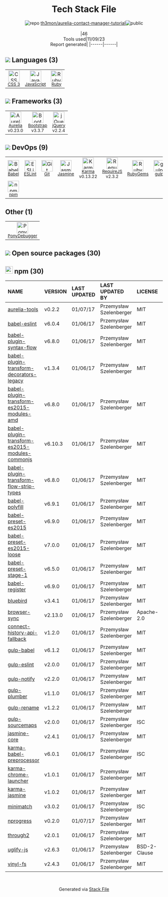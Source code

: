 <!--
--- Readme.md Snippet without images Start ---
## Tech Stack
th3mon/aurelia-contact-manager-tutorial is built on the following main stack:
- [PonyDebugger](https://github.com/square/PonyDebugger) – Mobile Runtime Inspector
- [Jasmine](http://jasmine.github.io/) – Javascript Testing Framework
- [gulp](http://gulpjs.com/) – JS Build Tools / JS Task Runners
- [RequireJS](http://requirejs.org/) – Front End Package Manager
- [Ruby](https://www.ruby-lang.org) – Languages
- [jQuery](http://jquery.com/) – Javascript UI Libraries
- [Bootstrap](http://getbootstrap.com/) – Front-End Frameworks
- [JavaScript](https://developer.mozilla.org/en-US/docs/Web/JavaScript) – Languages
- [Karma](http://karma-runner.github.io/) – Browser Testing
- [Babel](http://babeljs.io/) – JavaScript Compilers
- [Aurelia](http://aurelia.io/) – Javascript MVC Frameworks
- [ESLint](http://eslint.org/) – Code Review

Full tech stack [here](/techstack.md)
--- Readme.md Snippet without images End ---

--- Readme.md Snippet with images Start ---
## Tech Stack
th3mon/aurelia-contact-manager-tutorial is built on the following main stack:
- <img width='25' height='25' src='https://img.stackshare.io/service/729/Logo.png' alt='PonyDebugger'/> [PonyDebugger](https://github.com/square/PonyDebugger) – Mobile Runtime Inspector
- <img width='25' height='25' src='https://img.stackshare.io/service/831/7c0b595409af531b9cdeb07f8c513e8b.png' alt='Jasmine'/> [Jasmine](http://jasmine.github.io/) – Javascript Testing Framework
- <img width='25' height='25' src='https://img.stackshare.io/service/844/iruTC031.png' alt='gulp'/> [gulp](http://gulpjs.com/) – JS Build Tools / JS Task Runners
- <img width='25' height='25' src='https://img.stackshare.io/service/852/1781835.png' alt='RequireJS'/> [RequireJS](http://requirejs.org/) – Front End Package Manager
- <img width='25' height='25' src='https://img.stackshare.io/service/989/ruby.png' alt='Ruby'/> [Ruby](https://www.ruby-lang.org) – Languages
- <img width='25' height='25' src='https://img.stackshare.io/service/1021/lxEKmMnB_400x400.jpg' alt='jQuery'/> [jQuery](http://jquery.com/) – Javascript UI Libraries
- <img width='25' height='25' src='https://img.stackshare.io/service/1101/C9QJ7V3X.png' alt='Bootstrap'/> [Bootstrap](http://getbootstrap.com/) – Front-End Frameworks
- <img width='25' height='25' src='https://img.stackshare.io/service/1209/javascript.jpeg' alt='JavaScript'/> [JavaScript](https://developer.mozilla.org/en-US/docs/Web/JavaScript) – Languages
- <img width='25' height='25' src='https://img.stackshare.io/service/1420/TidYGd6a.png' alt='Karma'/> [Karma](http://karma-runner.github.io/) – Browser Testing
- <img width='25' height='25' src='https://img.stackshare.io/service/2739/-1wfGjNw.png' alt='Babel'/> [Babel](http://babeljs.io/) – JavaScript Compilers
- <img width='25' height='25' src='https://img.stackshare.io/service/2975/9808864.png' alt='Aurelia'/> [Aurelia](http://aurelia.io/) – Javascript MVC Frameworks
- <img width='25' height='25' src='https://img.stackshare.io/service/3337/Q4L7Jncy.jpg' alt='ESLint'/> [ESLint](http://eslint.org/) – Code Review

Full tech stack [here](/techstack.md)
--- Readme.md Snippet with images End ---
-->
<div align="center">

# Tech Stack File
![](https://img.stackshare.io/repo.svg "repo") [th3mon/aurelia-contact-manager-tutorial](https://github.com/th3mon/aurelia-contact-manager-tutorial)![](https://img.stackshare.io/public_badge.svg "public")
<br/><br/>
|46<br/>Tools used|11/09/23 <br/>Report generated|
|------|------|
</div>

## <img src='https://img.stackshare.io/languages.svg'/> Languages (3)
<table><tr>
  <td align='center'>
  <img width='36' height='36' src='https://img.stackshare.io/service/6727/css.png' alt='CSS 3'>
  <br>
  <sub><a href="https://developer.mozilla.org/en-US/docs/Web/CSS/CSS3">CSS 3</a></sub>
  <br>
  <sub></sub>
</td>

<td align='center'>
  <img width='36' height='36' src='https://img.stackshare.io/service/1209/javascript.jpeg' alt='JavaScript'>
  <br>
  <sub><a href="https://developer.mozilla.org/en-US/docs/Web/JavaScript">JavaScript</a></sub>
  <br>
  <sub></sub>
</td>

<td align='center'>
  <img width='36' height='36' src='https://img.stackshare.io/service/989/ruby.png' alt='Ruby'>
  <br>
  <sub><a href="https://www.ruby-lang.org">Ruby</a></sub>
  <br>
  <sub></sub>
</td>

</tr>
</table>

## <img src='https://img.stackshare.io/frameworks.svg'/> Frameworks (3)
<table><tr>
  <td align='center'>
  <img width='36' height='36' src='https://img.stackshare.io/service/2975/9808864.png' alt='Aurelia'>
  <br>
  <sub><a href="http://aurelia.io/">Aurelia</a></sub>
  <br>
  <sub>v0.23.0</sub>
</td>

<td align='center'>
  <img width='36' height='36' src='https://img.stackshare.io/service/1101/C9QJ7V3X.png' alt='Bootstrap'>
  <br>
  <sub><a href="http://getbootstrap.com/">Bootstrap</a></sub>
  <br>
  <sub>v3.3.7</sub>
</td>

<td align='center'>
  <img width='36' height='36' src='https://img.stackshare.io/service/1021/lxEKmMnB_400x400.jpg' alt='jQuery'>
  <br>
  <sub><a href="http://jquery.com/">jQuery</a></sub>
  <br>
  <sub>v2.2.4</sub>
</td>

</tr>
</table>

## <img src='https://img.stackshare.io/devops.svg'/> DevOps (9)
<table><tr>
  <td align='center'>
  <img width='36' height='36' src='https://img.stackshare.io/service/2739/-1wfGjNw.png' alt='Babel'>
  <br>
  <sub><a href="http://babeljs.io/">Babel</a></sub>
  <br>
  <sub></sub>
</td>

<td align='center'>
  <img width='36' height='36' src='https://img.stackshare.io/service/3337/Q4L7Jncy.jpg' alt='ESLint'>
  <br>
  <sub><a href="http://eslint.org/">ESLint</a></sub>
  <br>
  <sub></sub>
</td>

<td align='center'>
  <img width='36' height='36' src='https://img.stackshare.io/service/1046/git.png' alt='Git'>
  <br>
  <sub><a href="http://git-scm.com/">Git</a></sub>
  <br>
  <sub></sub>
</td>

<td align='center'>
  <img width='36' height='36' src='https://img.stackshare.io/service/831/7c0b595409af531b9cdeb07f8c513e8b.png' alt='Jasmine'>
  <br>
  <sub><a href="http://jasmine.github.io/">Jasmine</a></sub>
  <br>
  <sub></sub>
</td>

<td align='center'>
  <img width='36' height='36' src='https://img.stackshare.io/service/1420/TidYGd6a.png' alt='Karma'>
  <br>
  <sub><a href="http://karma-runner.github.io/">Karma</a></sub>
  <br>
  <sub>v0.13.22</sub>
</td>

<td align='center'>
  <img width='36' height='36' src='https://img.stackshare.io/service/852/1781835.png' alt='RequireJS'>
  <br>
  <sub><a href="http://requirejs.org/">RequireJS</a></sub>
  <br>
  <sub>v2.3.2</sub>
</td>

<td align='center'>
  <img width='36' height='36' src='https://img.stackshare.io/service/12795/5jL6-BA5_400x400.jpeg' alt='RubyGems'>
  <br>
  <sub><a href="https://rubygems.org/">RubyGems</a></sub>
  <br>
  <sub></sub>
</td>

<td align='center'>
  <img width='36' height='36' src='https://img.stackshare.io/service/844/iruTC031.png' alt='gulp'>
  <br>
  <sub><a href="http://gulpjs.com/">gulp</a></sub>
  <br>
  <sub></sub>
</td>

</tr>
<tr>
  <td align='center'>
  <img width='36' height='36' src='https://img.stackshare.io/service/1120/lejvzrnlpb308aftn31u.png' alt='npm'>
  <br>
  <sub><a href="https://www.npmjs.com/">npm</a></sub>
  <br>
  <sub></sub>
</td>

</tr>
</table>

## Other (1)
<table><tr>
  <td align='center'>
  <img width='36' height='36' src='https://img.stackshare.io/service/729/Logo.png' alt='PonyDebugger'>
  <br>
  <sub><a href="https://github.com/square/PonyDebugger">PonyDebugger</a></sub>
  <br>
  <sub></sub>
</td>

</tr>
</table>


## <img src='https://img.stackshare.io/group.svg' /> Open source packages (30)</h2>

## <img width='24' height='24' src='https://img.stackshare.io/service/1120/lejvzrnlpb308aftn31u.png'/> npm (30)

|NAME|VERSION|LAST UPDATED|LAST UPDATED BY|LICENSE|VULNERABILITIES|
|:------|:------|:------|:------|:------|:------|
|[aurelia-tools](https://www.npmjs.com/aurelia-tools)|v0.2.2|01/07/17|Przemysław Szelenberger |MIT|N/A|
|[babel-eslint](https://www.npmjs.com/babel-eslint)|v6.0.4|01/06/17|Przemysław Szelenberger |MIT|N/A|
|[babel-plugin-syntax-flow](https://www.npmjs.com/babel-plugin-syntax-flow)|v6.8.0|01/06/17|Przemysław Szelenberger |MIT|N/A|
|[babel-plugin-transform-decorators-legacy](https://www.npmjs.com/babel-plugin-transform-decorators-legacy)|v1.3.4|01/06/17|Przemysław Szelenberger |MIT|N/A|
|[babel-plugin-transform-es2015-modules-amd](https://www.npmjs.com/babel-plugin-transform-es2015-modules-amd)|v6.8.0|01/06/17|Przemysław Szelenberger |MIT|N/A|
|[babel-plugin-transform-es2015-modules-commonjs](https://www.npmjs.com/babel-plugin-transform-es2015-modules-commonjs)|v6.10.3|01/06/17|Przemysław Szelenberger |MIT|N/A|
|[babel-plugin-transform-flow-strip-types](https://www.npmjs.com/babel-plugin-transform-flow-strip-types)|v6.8.0|01/06/17|Przemysław Szelenberger |MIT|N/A|
|[babel-polyfill](https://www.npmjs.com/babel-polyfill)|v6.9.1|01/06/17|Przemysław Szelenberger |MIT|N/A|
|[babel-preset-es2015](https://www.npmjs.com/babel-preset-es2015)|v6.9.0|01/06/17|Przemysław Szelenberger |MIT|N/A|
|[babel-preset-es2015-loose](https://www.npmjs.com/babel-preset-es2015-loose)|v7.0.0|01/06/17|Przemysław Szelenberger |MIT|N/A|
|[babel-preset-stage-1](https://www.npmjs.com/babel-preset-stage-1)|v6.5.0|01/06/17|Przemysław Szelenberger |MIT|N/A|
|[babel-register](https://www.npmjs.com/babel-register)|v6.9.0|01/06/17|Przemysław Szelenberger |MIT|N/A|
|[bluebird](https://www.npmjs.com/bluebird)|v3.4.1|01/06/17|Przemysław Szelenberger |MIT|N/A|
|[browser-sync](https://www.npmjs.com/browser-sync)|v2.13.0|01/06/17|Przemysław Szelenberger |Apache-2.0|N/A|
|[connect-history-api-fallback](https://www.npmjs.com/connect-history-api-fallback)|v1.2.0|01/06/17|Przemysław Szelenberger |MIT|N/A|
|[gulp-babel](https://www.npmjs.com/gulp-babel)|v6.1.2|01/06/17|Przemysław Szelenberger |MIT|N/A|
|[gulp-eslint](https://www.npmjs.com/gulp-eslint)|v2.0.0|01/06/17|Przemysław Szelenberger |MIT|N/A|
|[gulp-notify](https://www.npmjs.com/gulp-notify)|v2.2.0|01/06/17|Przemysław Szelenberger |MIT|N/A|
|[gulp-plumber](https://www.npmjs.com/gulp-plumber)|v1.1.0|01/06/17|Przemysław Szelenberger |MIT|N/A|
|[gulp-rename](https://www.npmjs.com/gulp-rename)|v1.2.2|01/06/17|Przemysław Szelenberger |MIT|N/A|
|[gulp-sourcemaps](https://www.npmjs.com/gulp-sourcemaps)|v2.0.0|01/06/17|Przemysław Szelenberger |ISC|N/A|
|[jasmine-core](https://www.npmjs.com/jasmine-core)|v2.4.1|01/06/17|Przemysław Szelenberger |MIT|N/A|
|[karma-babel-preprocessor](https://www.npmjs.com/karma-babel-preprocessor)|v6.0.1|01/06/17|Przemysław Szelenberger |ISC|N/A|
|[karma-chrome-launcher](https://www.npmjs.com/karma-chrome-launcher)|v1.0.1|01/06/17|Przemysław Szelenberger |MIT|N/A|
|[karma-jasmine](https://www.npmjs.com/karma-jasmine)|v1.0.2|01/06/17|Przemysław Szelenberger |MIT|N/A|
|[minimatch](https://www.npmjs.com/minimatch)|v3.0.2|01/06/17|Przemysław Szelenberger |ISC|[CVE-2022-3517](https://github.com/advisories/GHSA-f8q6-p94x-37v3) (High)|
|[nprogress](https://www.npmjs.com/nprogress)|v0.2.0|01/07/17|Przemysław Szelenberger |MIT|N/A|
|[through2](https://www.npmjs.com/through2)|v2.0.1|01/06/17|Przemysław Szelenberger |MIT|N/A|
|[uglify-js](https://www.npmjs.com/uglify-js)|v2.6.3|01/06/17|Przemysław Szelenberger |BSD-2-Clause|N/A|
|[vinyl-fs](https://www.npmjs.com/vinyl-fs)|v2.4.3|01/06/17|Przemysław Szelenberger |MIT|N/A|

<br/>
<div align='center'>

Generated via [Stack File](https://github.com/apps/stack-file)
